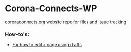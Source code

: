 # Corona-Connects-WP
coronaconnects.org website repo for files and issue tracking

### How-to's:
  - [For how to edit a page using drafts](https://docs.google.com/document/d/18mtd5skj6laSDqM80QmdXXSrUcmaF3M0tIm2X3tIJvs/edit?usp=sharing)
